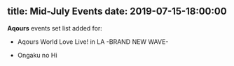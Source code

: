 title: Mid-July Events
date: 2019-07-15-18:00:00
---

**Aqours** events set list added for:

- Aqours World Love Live! in LA -BRAND NEW WAVE-

- Ongaku no Hi
